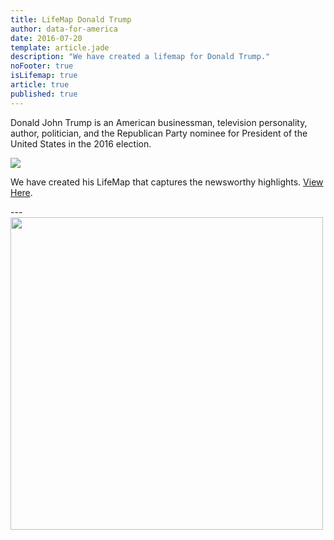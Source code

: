 ```yaml
---
title: LifeMap Donald Trump
author: data-for-america
date: 2016-07-20
template: article.jade
description: "We have created a lifemap for Donald Trump."
noFooter: true
isLifemap: true
article: true
published: true
---
```


<p>
   Donald John Trump is an American businessman, television personality, author, politician, and the Republican Party nominee for President of the United States in the 2016 election.
</p>
<p>
<img class="ui medium image" style="margin: 0 auto;" src="http://lifemap.io/img/donaldtrump.gif" />
</p>
<p>
   We have created his LifeMap that captures the newsworthy highlights. <a href="http://lifemap.io/donaldtrump/" target="_blank">View Here</a>.
</p>
---
<a href="http://lifemap.io/donaldtrump/" target="_blank">
<img class="ui medium image" style="width:500px; margin: 0 auto;" src="/img/lifemap/donaldtrump.jpg" />
</a>
